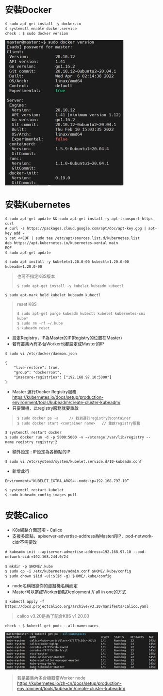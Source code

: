 # 安裝Docker
```
$ sudo apt-get install -y docker.io
$ systemctl enable docker.service
check : $ sudo docker version
```
![image](https://github.com/jai-9110/Harmonia-FL/blob/d6e60efb7e7b403ca4921f312d73139b55812749/picture/Docker.png)

# 安裝Kubernetes
```
$ sudo apt-get update && sudo apt-get install -y apt-transport-https curl
# curl -s https://packages.cloud.google.com/apt/doc/apt-key.gpg | apt-key add -
$ cat <<EOF | sudo tee /etc/apt/sources.list.d/kubernetes.list
deb https://apt.kubernetes.io/kubernetes-xenial main
EOF
$ sudo apt-get update
```

```
$ sudo apt install -y kubelet=1.20.0-00 kubectl=1.20.0-00 kubeadm=1.20.0-00
```
> 也可不指定K8S版本  
> ```
> $ sudo apt-get install -y kubelet kubeadm kubectl
> ```

```
$ sudo apt-mark hold kubelet kubeadm kubectl
```
> reset K8S  
> ```
> $ sudo apt-get purge kubeadm kubectl kubelet kubernetes-cni kube*  
> $ sudo rm -rf ~/.kube  
> $ kubeadm reset  
> ```


* 設定Registry，IP為Master的IP(Registry的位置在Master)
* 若有叢集內有多台Worker也都設定成Master的IP
```
$ sudo vi /etc/docker/daemon.json
```
```
{
    "live-restore": true,
    "group": "dockerroot",
    "insecure-registries": ["192.168.97.10:5000"]
} 
```

* Master 運行Docker Registry服務
<https://kubernetes.io/docs/setup/production-environment/tools/kubeadm/create-cluster-kubeadm/>
* 只要關機，此registry服務就要重啟  
> ```  
> $ sudo docker ps -a     // 找到運行registry的container  
> $ sudo docker start <container name>   // 重啟registry服務  
> ```

```
$ systemctl restart docker
$ sudo docker run -d -p 5000:5000 -v ~/storage:/var/lib/registry --name registry registry:2
```

* 額外設定 : IP設定為各節點的IP  
```
$ sudo vi /etc/systemd/system/kubelet.service.d/10-kubeadm.conf
```
* 新增此行
```
Environment="KUBELET_EXTRA_ARGS=--node-ip=192.168.797.10”
```
```
$ systemctl restart kubelet
$ sudo kubeadm config images pull
```
    
# 安裝Calico
* K8s網路介面選項 - Calico
* 支援多節點，apiserver-advertise-address為Master的IP，pod-network-cidr不需要改
```
# kubeadm init --apiserver-advertise-address=192.168.97.10 --pod-network-cidr=192.168.244.0/24
    
$ mkdir -p $HOME/.kube
$ sudo cp -i /etc/kubernetes/admin.conf $HOME/.kube/config
$ sudo chown $(id -u):$(id -g) $HOME/.kube/config
```
   
* node名稱根據你的虛擬機名稱而定
* Master可以當成Worker節點Deployment // all in one的方式
```
$ kubectl apply -f https://docs.projectcalico.org/archive/v3.20/manifests/calico.yaml
```
> calico v3.20是為了配合K8S v1.20.00  

```
check : $ kubectl get pods --all-namespaces
```
![image](https://github.com/jai-9110/Harmonia-FL/blob/7506d890317e3113283ec1b2ae137ce4e1555be0/picture/get_pod1.png)
> 若是叢集內多台機器當Worker node  
> <https://kubernetes.io/zh-cn/docs/setup/production-environment/tools/kubeadm/create-cluster-kubeadm/>
